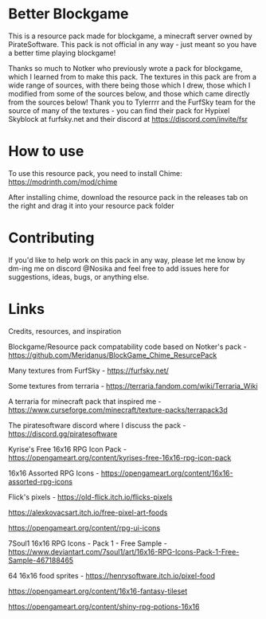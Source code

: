 # Better Blockgame

This is a resource pack made for blockgame, a minecraft server owned by PirateSoftware. This pack is not official in any way - just meant so you have a better time playing blockgame!

Thanks so much to Notker who previously wrote a pack for blockgame, which I learned from to make this pack. The textures in this pack are from a wide range of sources, with there being those which I drew, those which I modified from some of the sources below, and those which came directly from the sources below! Thank you to Tylerrrr and the FurfSky team for the source of many of the textures - you can find their pack for Hypixel Skyblock at furfsky.net and their discord at https://discord.com/invite/fsr

# How to use

To use this resource pack, you need to install Chime:
https://modrinth.com/mod/chime

After installing chime, download the resource pack in the releases tab on the right and drag it into your resource pack folder

# Contributing

If you'd like to help work on this pack in any way, please let me know by dm-ing me on discord @Nosika and feel free to add issues here for suggestions, ideas, bugs, or anything else.

# Links

Credits, resources, and inspiration

Blockgame/Resource pack compatability code based on Notker's pack - https://github.com/Meridanus/BlockGame_Chime_ResurcePack

Many textures from FurfSky - https://furfsky.net/

Some textures from terraria - https://terraria.fandom.com/wiki/Terraria_Wiki

A terraria for minecraft pack that inspired me - https://www.curseforge.com/minecraft/texture-packs/terrapack3d

The piratesoftware discord where I discuss the pack - https://discord.gg/piratesoftware

Kyrise's Free 16x16 RPG Icon Pack - https://opengameart.org/content/kyrises-free-16x16-rpg-icon-pack

16x16 Assorted RPG Icons - https://opengameart.org/content/16x16-assorted-rpg-icons

Flick's pixels - https://old-flick.itch.io/flicks-pixels

https://alexkovacsart.itch.io/free-pixel-art-foods

https://opengameart.org/content/rpg-ui-icons

7Soul1 16x16 RPG Icons - Pack 1 - Free Sample - https://www.deviantart.com/7soul1/art/16x16-RPG-Icons-Pack-1-Free-Sample-467188465

64 16x16 food sprites - https://henrysoftware.itch.io/pixel-food

https://opengameart.org/content/16x16-fantasy-tileset

https://opengameart.org/content/shiny-rpg-potions-16x16

